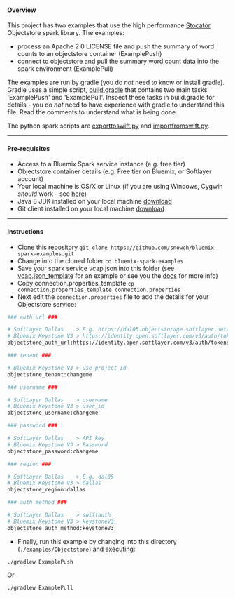 #### Overview

This project has two examples that use the high performance [Stocator](https://github.com/SparkTC/stocator) Objectstore spark library.  The examples:

- process an Apache 2.0 LICENSE file and push the summary of word counts to an objectstore container (ExamplePush)
- connect to objectstore and pull the summary word count data into the spark environment (ExamplePull)

The examples are run by gradle (you do *not* need to know or install gradle).  Gradle uses a simple script, [build.gradle](./build.gradle) that contains two main tasks 'ExamplePush' and 'ExamplePull'.  Inspect these tasks in build.gradle for details - you do *not* need to have experience with gradle to understand this file.  Read the comments to understand what is being done.

The python spark scripts are [exporttoswift.py](./exporttoswift.py) and [importfromswift.py](./importfromswift.py).


*********************************************************************

#### Pre-requisites

- Access to a Bluemix Spark service instance (e.g. free tier)
- Objectstore container details (e.g. Free tier on Bluemix, or Softlayer account)
- Your local machine is OS/X or Linux (if you are using Windows, Cygwin *should* work - see [here](http://stackoverflow.com/questions/37315709/bluemix-spark-as-a-service-how-to-run-spark-submit-sh-with-cygwin))
- Java 8 JDK installed on your local machine [download](http://www.oracle.com/technetwork/java/javase/downloads/jdk8-downloads-2133151.html)
- Git client installed on your local machine [download](https://git-scm.com/downloads)

*********************************************************************

#### Instructions

- Clone this repository `git clone https://github.com/snowch/bluemix-spark-examples.git`
- Change into the cloned folder `cd bluemix-spark-examples`
- Save your spark service vcap.json into this folder (see [vcap.json_template](../../vcap.json_template) for an example or see you the [docs](https://console.ng.bluemix.net/docs/services/AnalyticsforApacheSpark/index-gentopic3.html#genTopProcId4) for more info)
- Copy connection.properties_template `cp connection.properties_template connection.properties`
- Next edit the `connection.properties` file to add the details for your Objectstore service:

```bash
### auth url ###

# SoftLayer Dallas    > E.g. https://dal05.objectstorage.softlayer.net/auth/v1.0/
# Bluemix Keystone V3 > https://identity.open.softlayer.com/v3/auth/tokens
objectstore_auth_url:https://identity.open.softlayer.com/v3/auth/tokens

### tenant ###

# Bluemix Keystone V3 > use project_id
objectstore_tenant:changeme

### username ###

# SoftLayer Dallas    > username
# Bluemix Keystone V3 > user_id
objectstore_username:changeme

### password ###

# SoftLayer Dallas    > API key
# Bluemix Keystone V3 > Password
objectstore_password:changeme

### region ###

# SoftLayer Dallas    > E.g. dal05
# Bluemix Keystone V3 > dallas
objectstore_region:dallas

### auth method ###

# SoftLayer Dallas    > swiftauth
# Bluemix Keystone V3 > keystoneV3
objectstore_auth_method:keystoneV3

```

- Finally, run this example by changing into this directory (`./examples/Objectstore`) and executing:

```
./gradlew ExamplePush
```
Or
```
./gradlew ExamplePull
```

